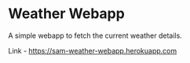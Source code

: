 # Weather Webapp
A simple webapp to fetch the current weather details.

Link - https://sam-weather-webapp.herokuapp.com
